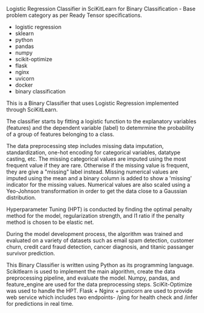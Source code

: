 Logistic Regression Classifier in SciKitLearn for Binary Classification - Base problem category as per Ready Tensor specifications.

* logistic regression
* sklearn
* python
* pandas
* numpy
* scikit-optimize
* flask
* nginx
* uvicorn
* docker
* binary classification

This is a Binary Classifier that uses Logistic Regression implemented through SciKitLearn.

The classifier starts by fitting a logistic function to the explanatory variables (features) and the dependent variable (label) to detemrmine the probability of a group of features belonging to a class. 

The data preprocessing step includes missing data imputation, standardization, one-hot encoding for categorical variables, datatype casting, etc. The missing categorical values are imputed using the most frequent value if they are rare. Otherwise if the missing value is frequent, they are give a "missing" label instead. Missing numerical values are imputed using the mean and a binary column is added to show a 'missing' indicator for the missing values. Numerical values are also scaled using a Yeo-Johnson transformation in order to get the data close to a Gaussian distribution. 

Hyperparameter Tuning (HPT) is conducted by finding the optimal penalty method for the model, regularization strength, and l1 ratio if the penalty method is chosen to be elastic net.

During the model development process, the algorithm was trained and evaluated on a variety of datasets such as email spam detection, customer churn, credit card fraud detection, cancer diagnosis, and titanic passanger survivor prediction.

This Binary Classifier is written using Python as its programming language. Scikitlearn is used to implement the main algorithm, create the data preprocessing pipeline,  and evaluate the model. Numpy, pandas, and feature_engine are used for the data preprocessing steps. SciKit-Optimize was used to handle the HPT. Flask + Nginx + gunicorn are used to provide web service which includes two endpoints- /ping for health check and /infer for predictions in real time.


